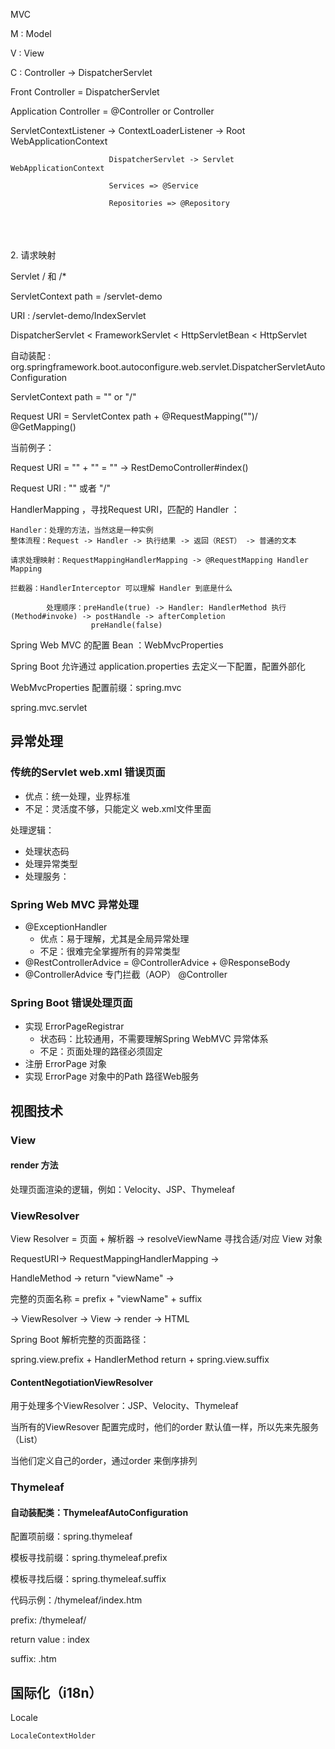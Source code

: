 MVC

M : Model

V : View

C : Controller -> DispatcherServlet

Front Controller = DispatcherServlet

Application Controller = @Controller or Controller


ServletContextListener -> ContextLoaderListener -> Root WebApplicationContext

						  DispatcherServlet -> Servlet WebApplicationContext

						  Services => @Service

						  Repositories => @Repository

​						  
​						  
​						  
2. 请求映射


Servlet / 和 /*


ServletContext path = /servlet-demo

URI : /servlet-demo/IndexServlet


DispatcherServlet < FrameworkServlet < HttpServletBean < HttpServlet

自动装配 : org.springframework.boot.autoconfigure.web.servlet.DispatcherServletAutoConfiguration

ServletContext path = "" or "/"

Request URI = ServletContex path + @RequestMapping("")/ @GetMapping()

当前例子：

Request URI = "" + "" = "" -> RestDemoController#index()

Request URI : "" 或者 "/"

HandlerMapping ，寻找Request URI，匹配的 Handler ：

	Handler：处理的方法，当然这是一种实例
	整体流程：Request -> Handler -> 执行结果 -> 返回（REST） -> 普通的文本
	
	请求处理映射：RequestMappingHandlerMapping -> @RequestMapping Handler Mapping
	
	拦截器：HandlerInterceptor 可以理解 Handler 到底是什么
	
			处理顺序：preHandle(true) -> Handler: HandlerMethod 执行(Method#invoke) -> postHandle -> afterCompletion
					  preHandle(false)


Spring Web MVC 的配置 Bean ：WebMvcProperties

Spring Boot 允许通过 application.properties 去定义一下配置，配置外部化

WebMvcProperties 配置前缀：spring.mvc

spring.mvc.servlet 



## 异常处理

### 传统的Servlet web.xml 错误页面

* 优点：统一处理，业界标准
* 不足：灵活度不够，只能定义 web.xml文件里面

<error-page> 处理逻辑：

 * 处理状态码 <error-code>
 * 处理异常类型 <exception-type>
 * 处理服务：<location>



### Spring Web MVC 异常处理

 * @ExceptionHandler
    * 优点：易于理解，尤其是全局异常处理
    * 不足：很难完全掌握所有的异常类型
 * @RestControllerAdvice = @ControllerAdvice + @ResponseBody
 * @ControllerAdvice 专门拦截（AOP） @Controller





### Spring Boot 错误处理页面

 * 实现 ErrorPageRegistrar
    * 状态码：比较通用，不需要理解Spring WebMVC 异常体系
    * 不足：页面处理的路径必须固定
 * 注册 ErrorPage 对象
 * 实现 ErrorPage 对象中的Path 路径Web服务



## 视图技术

### View

#### render 方法

处理页面渲染的逻辑，例如：Velocity、JSP、Thymeleaf

### ViewResolver

View Resolver = 页面 + 解析器 -> resolveViewName 寻找合适/对应 View 对象



RequestURI-> RequestMappingHandlerMapping ->

HandleMethod -> return "viewName" ->

完整的页面名称 = prefix + "viewName" + suffix 

-> ViewResolver -> View -> render -> HTML



Spring Boot 解析完整的页面路径：

spring.view.prefix + HandlerMethod return + spring.view.suffix



#### ContentNegotiationViewResolver



用于处理多个ViewResolver：JSP、Velocity、Thymeleaf

当所有的ViewResover 配置完成时，他们的order 默认值一样，所以先来先服务（List）



当他们定义自己的order，通过order 来倒序排列



### Thymeleaf





#### 自动装配类：ThymeleafAutoConfiguration



配置项前缀：spring.thymeleaf

模板寻找前缀：spring.thymeleaf.prefix

模板寻找后缀：spring.thymeleaf.suffix



代码示例：/thymeleaf/index.htm

prefix: /thymeleaf/

return value : index

suffix: .htm



## 国际化（i18n）

Locale



```java
LocaleContextHolder
```





#### 

​	








